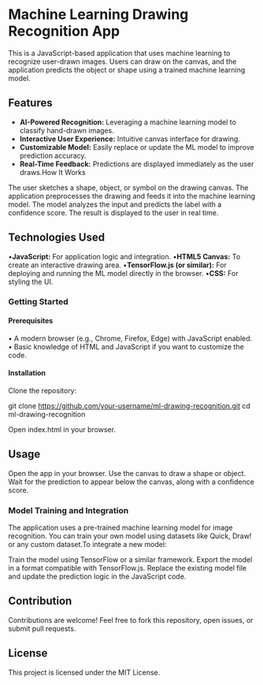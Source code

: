 # Machine Learning Drawing Recognition App
This is a JavaScript-based application that uses machine learning to recognize user-drawn images. Users can draw on the canvas, and the application predicts the object or shape using a trained machine learning model.

## Features
- **AI-Powered Recognition:** Leveraging a machine learning model to classify hand-drawn images.
- **Interactive User Experience:** Intuitive canvas interface for drawing.
- **Customizable Model:** Easily replace or update the ML model to improve prediction accuracy.
- **Real-Time Feedback:** Predictions are displayed immediately as the user draws.How It Works

The user sketches a shape, object, or symbol on the drawing canvas.
The application preprocesses the drawing and feeds it into the machine learning model.
The model analyzes the input and predicts the label with a confidence score.
The result is displayed to the user in real time.


## Technologies Used
•**JavaScript:** For application logic and integration.
•**HTML5 Canvas:** To create an interactive drawing area.
•**TensorFlow.js (or similar):** For deploying and running the ML model directly in the browser.
•**CSS:** For styling the UI.
    
### Getting Started

#### Prerequisites
•	A modern browser (e.g., Chrome, Firefox, Edge) with JavaScript enabled.
•	Basic knowledge of HTML and JavaScript if you want to customize the code.
    

#### Installation
Clone the repository:

git clone https://github.com/your-username/ml-drawing-recognition.git cd ml-drawing-recognition

Open index.html in your browser.


## Usage
Open the app in your browser.
Use the canvas to draw a shape or object.
Wait for the prediction to appear below the canvas, along with a confidence score.


### Model Training and Integration
The application uses a pre-trained machine learning model for image recognition. You can train your own model using datasets like Quick, Draw! or any custom dataset.To integrate a new model:

Train the model using TensorFlow or a similar framework.
Export the model in a format compatible with TensorFlow.js.
Replace the existing model file and update the prediction logic in the JavaScript code.


## Contribution 
Contributions are welcome! Feel free to fork this repository, open issues, or submit pull requests.


## License
This project is licensed under the MIT License.
